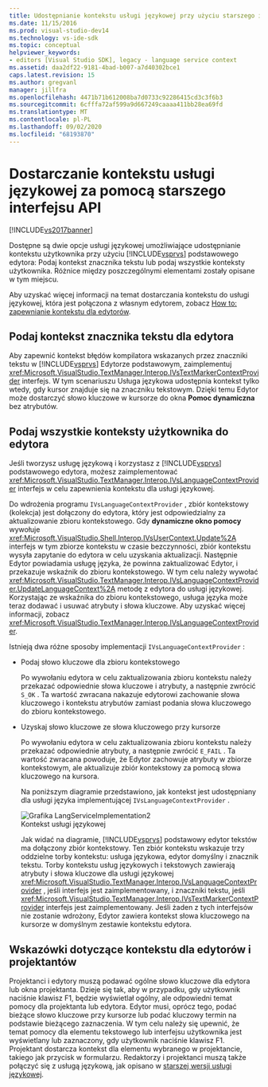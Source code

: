 ```yaml
---
title: Udostępnianie kontekstu usługi językowej przy użyciu starszego interfejsu API | Microsoft Docs
ms.date: 11/15/2016
ms.prod: visual-studio-dev14
ms.technology: vs-ide-sdk
ms.topic: conceptual
helpviewer_keywords:
- editors [Visual Studio SDK], legacy - language service context
ms.assetid: daa2df22-9181-4bad-b007-a7d40302bce1
caps.latest.revision: 15
ms.author: gregvanl
manager: jillfra
ms.openlocfilehash: 4471b71b612008ba7d0733c92286415cd3c3f6b3
ms.sourcegitcommit: 6cfffa72af599a9d667249caaaa411bb28ea69fd
ms.translationtype: MT
ms.contentlocale: pl-PL
ms.lasthandoff: 09/02/2020
ms.locfileid: "68193870"
---
```

# <a name="providing-a-language-service-context-by-using-the-legacy-api"></a>Dostarczanie kontekstu usługi językowej za pomocą starszego interfejsu API
[!INCLUDE[vs2017banner](../includes/vs2017banner.md)]

Dostępne są dwie opcje usługi językowej umożliwiające udostępnianie kontekstu użytkownika przy użyciu [!INCLUDE[vsprvs](../includes/vsprvs-md.md)] podstawowego edytora: Podaj kontekst znacznika tekstu lub podaj wszystkie konteksty użytkownika. Różnice między poszczególnymi elementami zostały opisane w tym miejscu.  
  
 Aby uzyskać więcej informacji na temat dostarczania kontekstu do usługi językowej, która jest połączona z własnym edytorem, zobacz [How to: zapewnianie kontekstu dla edytorów](../extensibility/how-to-provide-context-for-editors.md).  
  
## <a name="provide-text-marker-context-to-the-editor"></a>Podaj kontekst znacznika tekstu dla edytora  
 Aby zapewnić kontekst błędów kompilatora wskazanych przez znaczniki tekstu w [!INCLUDE[vsprvs](../includes/vsprvs-md.md)] Edytorze podstawowym, zaimplementuj <xref:Microsoft.VisualStudio.TextManager.Interop.IVsTextMarkerContextProvider> interfejs. W tym scenariuszu Usługa językowa udostępnia kontekst tylko wtedy, gdy kursor znajduje się na znaczniku tekstowym. Dzięki temu Edytor może dostarczyć słowo kluczowe w kursorze do okna **Pomoc dynamiczna** bez atrybutów.  
  
## <a name="provide-all-user-context-to-the-editor"></a>Podaj wszystkie konteksty użytkownika do edytora  
 Jeśli tworzysz usługę językową i korzystasz z [!INCLUDE[vsprvs](../includes/vsprvs-md.md)] podstawowego edytora, możesz zaimplementować <xref:Microsoft.VisualStudio.TextManager.Interop.IVsLanguageContextProvider> interfejs w celu zapewnienia kontekstu dla usługi językowej.  
  
 Do wdrożenia programu `IVsLanguageContextProvider` , zbiór kontekstowy (kolekcja) jest dołączony do edytora, który jest odpowiedzialny za aktualizowanie zbioru kontekstowego. Gdy **dynamiczne okno pomocy** wywołuje <xref:Microsoft.VisualStudio.Shell.Interop.IVsUserContext.Update%2A> interfejs w tym zbiorze kontekstu w czasie bezczynności, zbiór kontekstu wysyła zapytanie do edytora w celu uzyskania aktualizacji. Następnie Edytor powiadamia usługę języka, że powinna zaktualizować Edytor, i przekazuje wskaźnik do zbioru kontekstowego. W tym celu należy wywołać <xref:Microsoft.VisualStudio.TextManager.Interop.IVsLanguageContextProvider.UpdateLanguageContext%2A> metodę z edytora do usługi językowej. Korzystając ze wskaźnika do zbioru kontekstowego, usługa języka może teraz dodawać i usuwać atrybuty i słowa kluczowe. Aby uzyskać więcej informacji, zobacz <xref:Microsoft.VisualStudio.TextManager.Interop.IVsLanguageContextProvider>.  
  
 Istnieją dwa różne sposoby implementacji `IVsLanguageContextProvider` :  
  
- Podaj słowo kluczowe dla zbioru kontekstowego  
  
   Po wywołaniu edytora w celu zaktualizowania zbioru kontekstu należy przekazać odpowiednie słowa kluczowe i atrybuty, a następnie zwrócić `S_OK` . Ta wartość zwracana nakazuje edytorowi zachowanie słowa kluczowego i kontekstu atrybutów zamiast podania słowa kluczowego do zbioru kontekstowego.  
  
- Uzyskaj słowo kluczowe ze słowa kluczowego przy kursorze  
  
   Po wywołaniu edytora w celu zaktualizowania zbioru kontekstu należy przekazać odpowiednie atrybuty, a następnie zwrócić `E_FAIL` . Ta wartość zwracana powoduje, że Edytor zachowuje atrybuty w zbiorze kontekstowym, ale aktualizuje zbiór kontekstowy za pomocą słowa kluczowego na kursora.  
  
  Na poniższym diagramie przedstawiono, jak kontekst jest udostępniany dla usługi języka implementującej `IVsLanguageContextProvider` .  
  
  ![Grafika LangServiceImplementation2](../extensibility/media/vslanguageservice2.gif "vsLanguageService2")  
  Kontekst usługi językowej  
  
  Jak widać na diagramie, [!INCLUDE[vsprvs](../includes/vsprvs-md.md)] podstawowy edytor tekstów ma dołączony zbiór kontekstowy. Ten zbiór kontekstu wskazuje trzy oddzielne torby kontekstu: usługa językowa, edytor domyślny i znacznik tekstu. Torby kontekstu usług językowych i tekstowych zawierają atrybuty i słowa kluczowe dla usługi językowej <xref:Microsoft.VisualStudio.TextManager.Interop.IVsLanguageContextProvider> , jeśli interfejs jest zaimplementowany, i znaczniki tekstu, jeśli <xref:Microsoft.VisualStudio.TextManager.Interop.IVsTextMarkerContextProvider> interfejs jest zaimplementowany. Jeśli żaden z tych interfejsów nie zostanie wdrożony, Edytor zawiera kontekst słowa kluczowego na kursorze w domyślnym zestawie kontekstu edytora.  
  
## <a name="context-guidelines-for-editors-and-designers"></a>Wskazówki dotyczące kontekstu dla edytorów i projektantów  
 Projektanci i edytory muszą podawać ogólne słowo kluczowe dla edytora lub okna projektanta. Dzieje się tak, aby w przypadku, gdy użytkownik naciśnie klawisz F1, będzie wyświetlał ogólny, ale odpowiedni temat pomocy dla projektanta lub edytora. Edytor musi, oprócz tego, podać bieżące słowo kluczowe przy kursorze lub podać kluczowy termin na podstawie bieżącego zaznaczenia. W tym celu należy się upewnić, że temat pomocy dla elementu tekstowego lub interfejsu użytkownika jest wyświetlany lub zaznaczony, gdy użytkownik naciśnie klawisz F1. Projektant dostarcza kontekst dla elementu wybranego w projektancie, takiego jak przycisk w formularzu. Redaktorzy i projektanci muszą także połączyć się z usługą językową, jak opisano w [starszej wersji usługi językowej](../extensibility/internals/legacy-language-service-essentials.md).
